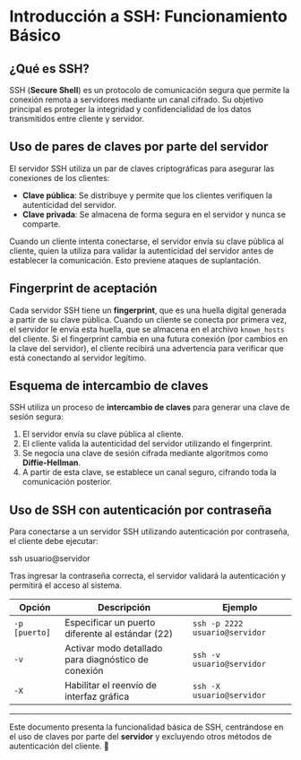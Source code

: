 # Introducción a SSH: Funcionamiento Básico

## ¿Qué es SSH?
SSH (**Secure Shell**) es un protocolo de comunicación segura que permite la conexión remota a servidores mediante un canal cifrado. Su objetivo principal es proteger la integridad y confidencialidad de los datos transmitidos entre cliente y servidor.

## Uso de pares de claves por parte del servidor
El servidor SSH utiliza un par de claves criptográficas para asegurar las conexiones de los clientes:
- **Clave pública**: Se distribuye y permite que los clientes verifiquen la autenticidad del servidor.
- **Clave privada**: Se almacena de forma segura en el servidor y nunca se comparte.

Cuando un cliente intenta conectarse, el servidor envía su clave pública al cliente, quien la utiliza para validar la autenticidad del servidor antes de establecer la comunicación. Esto previene ataques de suplantación.

## Fingerprint de aceptación
Cada servidor SSH tiene un **fingerprint**, que es una huella digital generada a partir de su clave pública. Cuando un cliente se conecta por primera vez, el servidor le envía esta huella, que se almacena en el archivo `known_hosts` del cliente. Si el fingerprint cambia en una futura conexión (por cambios en la clave del servidor), el cliente recibirá una advertencia para verificar que está conectando al servidor legítimo.

## Esquema de intercambio de claves
SSH utiliza un proceso de **intercambio de claves** para generar una clave de sesión segura:
1. El servidor envía su clave pública al cliente.
2. El cliente valida la autenticidad del servidor utilizando el fingerprint.
3. Se negocia una clave de sesión cifrada mediante algoritmos como **Diffie-Hellman**.
4. A partir de esta clave, se establece un canal seguro, cifrando toda la comunicación posterior.

## Uso de SSH con autenticación por contraseña
Para conectarse a un servidor SSH utilizando autenticación por contraseña, el cliente debe ejecutar:

ssh usuario@servidor


Tras ingresar la contraseña correcta, el servidor validará la autenticación y permitirá el acceso al sistema.

| Opción | Descripción | Ejemplo |
|--------|------------|---------|
| `-p [puerto]` | Especificar un puerto diferente al estándar (22) | `ssh -p 2222 usuario@servidor` |
| `-v` | Activar modo detallado para diagnóstico de conexión | `ssh -v usuario@servidor` |
| `-X` | Habilitar el reenvío de interfaz gráfica | `ssh -X usuario@servidor` |

---

Este documento presenta la funcionalidad básica de SSH, centrándose en el uso de claves por parte del **servidor** y excluyendo otros métodos de autenticación del cliente. 🚀
